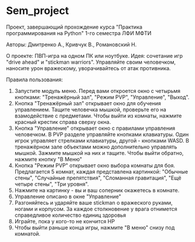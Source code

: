# Sem_project
Проект, завершающий прохождение курса "Практика программирования на Python" 1-го семестра ЛФИ МФТИ

Авторы: Дмитренко А., Кривчук В., Романовский Н.

О проекте: ПВП-игра на одном ПК или ноутбуке. 
Идея: сочетание игр "drive ahead" и "stickman warriors". Управляйте своим человечком, наносите урон вражескому, уворачивайтесь от атак противника.

Правила пользования: 
1) Запустите модуль меню. Перед вами откроется окно с четырьмя кнопками: "Тренажёрный зал", "Режим PVP", "Управление", "Выход". 
2) Кнопка "Тренажёрный зал" открывает окно для обучения управлением. Тащите человечка мышкой, проверьте его на взамодействие с предметами. Чтобы выйти из комнаты, нажмите красный крестик справа сверху окна. 
3) Кнопка "Управление" открывает окно с правилами управления человечком. В PVP разделе управляйте кнопками клавиатуры. Один игрок управляет стрелками клавиатуры, другой - кнопками WASD. В тренажёрном зале объектами можно дополнительно управлять мышкой. Зажмите мышкой на них и тащите. Чтобы выйти обратно, нажмите кнопку "В Меню"
4) Кнопка "Режим PVP" открывает окно выбора комнаты для боя. Предлагается 5 комнат, каждая представлена картинкой: "Обычные стены", "Случайные препятствия", "Сломанная гравитация", "Ещё четыре стены", "Три уровня". 
5) Нажмите на картинку - вы и ваш соперник окажетесь в комнате. 
6) Управление описано в окне "Управление"
7) Разгоняйтесь и ударяйте ваше stickman о вражеского руками, ногами и корпусом. За каждое столкновение у врага отнимется справедливое количество единиц здоровья
8) Играйте, пока у кого-то не кончится HP
9) Чтобы выйти раньше конца игры, нажмите "В меню" снизу под комнатой.
 



